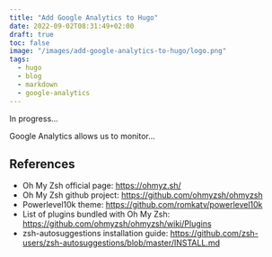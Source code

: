 ```yaml
---
title: "Add Google Analytics to Hugo"
date: 2022-09-02T08:31:49+02:00
draft: true
toc: false
image: "/images/add-google-analytics-to-hugo/logo.png"
tags:
  - hugo
  - blog
  - markdown
  - google-analytics
---
```

In progress...

Google Analytics allows us to monitor...

## References

* Oh My Zsh official page: https://ohmyz.sh/
* Oh My Zsh github project: https://github.com/ohmyzsh/ohmyzsh
* Powerlevel10k theme: https://github.com/romkatv/powerlevel10k
* List of plugins bundled with Oh My Zsh: https://github.com/ohmyzsh/ohmyzsh/wiki/Plugins
* zsh-autosuggestions installation guide: https://github.com/zsh-users/zsh-autosuggestions/blob/master/INSTALL.md
